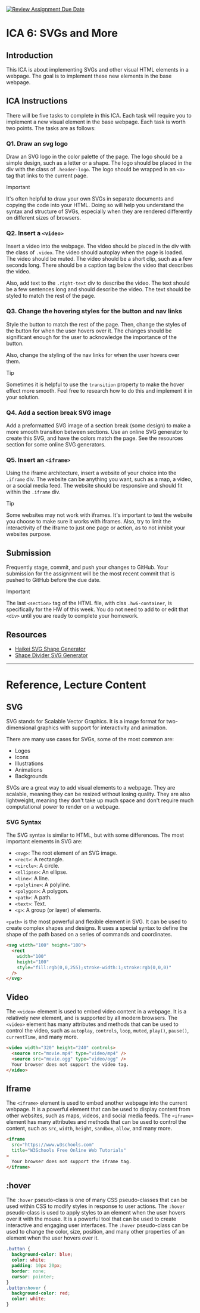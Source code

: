 [![Review Assignment Due Date](https://classroom.github.com/assets/deadline-readme-button-22041afd0340ce965d47ae6ef1cefeee28c7c493a6346c4f15d667ab976d596c.svg)](https://classroom.github.com/a/LCwhhWcf)
# ICA 6: SVGs and More

## Introduction

This ICA is about implementing SVGs and other visual HTML elements in a webpage. The goal is to implement these new elements in the base webpage.

## ICA Instructions

There will be five tasks to complete in this ICA. Each task will require you to implement a new visual element in the base webpage. Each task is worth two points. The tasks are as follows:

### Q1. Draw an svg logo
Draw an SVG logo in the color palette of the page. The logo should be a simple design, such as a letter or a shape. The logo should be placed in the div with the class of `.header-logo`. The logo should be wrapped in an `<a>` tag that links to the current page.

> [!IMPORTANT]
> It's often helpful to draw your own SVGs in separate documents and copying the code into your HTML. Doing so will help you understand the syntax and structure of SVGs, especially when they are rendered differently on different sizes of browsers.

### Q2. Insert a `<video>`
Insert a video into the webpage. The video should be placed in the div with the class of `.video`. The video should autoplay when the page is loaded. The video should be muted. The video should be a short clip, such as a few seconds long. There should be a caption tag below the video that describes the video.

Also, add text to the `.right-text` div to describe the video. The text should be a few sentences long and should describe the video. The text should be styled to match the rest of the page.

### Q3. Change the hovering styles for the button and nav links
Style the button to match the rest of the page. Then, change the styles of the button for when the user hovers over it. The changes should be significant enough for the user to acknowledge the importance of the button.

Also, change the styling of the nav links for when the user hovers over them.

> [!TIP]
> Sometimes it is helpful to use the `transition` property to make the hover effect more smooth. Feel free to research how to do this and implement it in your solution.

### Q4. Add a section break SVG image
Add a preformatted SVG image of a section break (some design) to make a more smooth transition between sections. Use an online SVG generator to create this SVG, and have the colors match the page. See the resources section for some online SVG generators.

### Q5. Insert an `<iframe>`
Using the iframe architecture, insert a website of your choice into the `.iframe` div. The website can be anything you want, such as a map, a video, or a social media feed. The website should be responsive and should fit within the `.iframe` div.

> [!TIP]
> Some websites may not work with iframes. It's important to test the website you choose to make sure it works with iframes. Also, try to limit the interactivity of the iframe to just one page or action, as to not inhibit your websites purpose.

## Submission
Frequently stage, commit, and push your changes to GitHub. Your submission for the assignment will be the most recent commit that is pushed to GitHub before the due date.

> [!IMPORTANT]
> The last `<section>` tag of the HTML file, with clss `.hw6-container`, is specifically for the HW of this week. You do not need to add to or edit that `<div>` until you are ready to complete your homework.

## Resources
- [Haikei SVG Shape Generator](https://haikei.app/)
- [Shape Divider SVG Generator](https://www.shapedivider.app/)

---
# Reference, Lecture Content

## SVG
SVG stands for Scalable Vector Graphics. It is a image format for two-dimensional graphics with support for interactivity and animation.

There are many use cases for SVGs, some of the most common are:

- Logos
- Icons
- Illustrations
- Animations
- Backgrounds

SVGs are a great way to add visual elements to a webpage. They are scalable, meaning they can be resized without losing quality. They are also lightweight, meaning they don't take up much space and don't require much computational power to render on a webpage.

### SVG Syntax
The SVG syntax is similar to HTML, but with some differences. The most important elements in SVG are:

- `<svg>`: The root element of an SVG image.
- `<rect>`: A rectangle.
- `<circle>`: A circle.
- `<ellipse>`: An ellipse.
- `<line>`: A line.
- `<polyline>`: A polyline.
- `<polygon>`: A polygon.
- `<path>`: A path.
- `<text>`: Text.
- `<g>`: A group (or layer) of elements.

`<path>` is the most powerful and flexible element in SVG. It can be used to create complex shapes and designs. It uses a special syntax to define the shape of the path based on a series of commands and coordinates.

```html
<svg width="100" height="100">
  <rect
    width="100"
    height="100"
    style="fill:rgb(0,0,255);stroke-width:1;stroke:rgb(0,0,0)"
  />
</svg>
```

## Video
The `<video>` element is used to embed video content in a webpage. It is a relatively new element, and is supported by all modern browsers. The `<video>` element has many attributes and methods that can be used to control the video, such as `autoplay`, `controls`, `loop`, `muted`, `play()`, `pause()`, `currentTime`, and many more.

```html
<video width="320" height="240" controls>
  <source src="movie.mp4" type="video/mp4" />
  <source src="movie.ogg" type="video/ogg" />
  Your browser does not support the video tag.
</video>
```

## Iframe
The `<iframe>` element is used to embed another webpage into the current webpage. It is a powerful element that can be used to display content from other websites, such as maps, videos, and social media feeds. The `<iframe>` element has many attributes and methods that can be used to control the content, such as `src`, `width`, `height`, `sandbox`, `allow`, and many more.

```html
<iframe
  src="https://www.w3schools.com"
  title="W3Schools Free Online Web Tutorials"
>
  Your browser does not support the iframe tag.
</iframe>
```

## :hover
The `:hover` pseudo-class is one of many CSS pseudo-classes that can be used within CSS to modify styles in response to user actions. The `:hover` pseudo-class is used to apply styles to an element when the user hovers over it with the mouse. It is a powerful tool that can be used to create interactive and engaging user interfaces. The `:hover` pseudo-class can be used to change the color, size, position, and many other properties of an element when the user hovers over it.

```css
.button {
  background-color: blue;
  color: white;
  padding: 10px 20px;
  border: none;
  cursor: pointer;
}
.button:hover {
  background-color: red;
  color: white;
}
```

